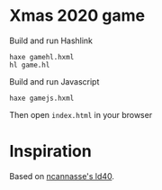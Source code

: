 # Xmas 2020 game

Build and run Hashlink

    haxe gamehl.hxml
    hl game.hl

Build and run Javascript

    haxe gamejs.hxml


Then open `index.html` in your browser

# Inspiration

Based on [ncannasse's ld40](https://github.com/ncannasse/ld40).